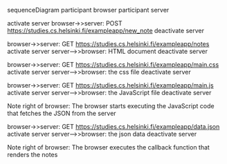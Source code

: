 sequenceDiagram
  participant browser
  participant server

  activate server
  browser->>server: POST https://studies.cs.helsinki.fi/exampleapp/new_note
  deactivate server

  browser->>server: GET https://studies.cs.helsinki.fi/exampleapp/notes
  activate server
  server-->>browser: HTML document
  deactivate server

  browser->>server: GET https://studies.cs.helsinki.fi/exampleapp/main.css
  activate server
  server-->>browser: the css file
  deactivate server

  browser->>server: GET https://studies.cs.helsinki.fi/exampleapp/main.js
  activate server
  server-->>browser: the JavaScript file
  deactivate server

  Note right of browser: The browser starts executing the JavaScript code that fetches the JSON from the server
  
  browser->>server: GET https://studies.cs.helsinki.fi/exampleapp/data.json
  activate server
  server-->>browser: the json data
  deactivate server

  Note right of browser: The browser executes the callback function that renders the notes
